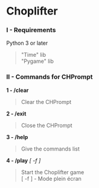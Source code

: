 # Choplifter

### I - Requirements

Python 3 or later
> "Time" lib  
> "Pygame" lib  
  
### II - Commands for CHPrompt

**1 - /clear**  
> Clear the CHPrompt  
  
**2 - /exit**  
> Close the CHPrompt  
  
**3 - /help**  
> Give the commands list  
  
**4 - /play** *[ -f ]*  
> Start the Choplifter game  
> [ -f ] - Mode plein écran  
  